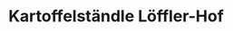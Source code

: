 ---
title: "Kartoffelständle Löffler-Hof"
url: /waiblingen/kartoffelstaendle-loeffler-hof/
shop: Hofladen
---